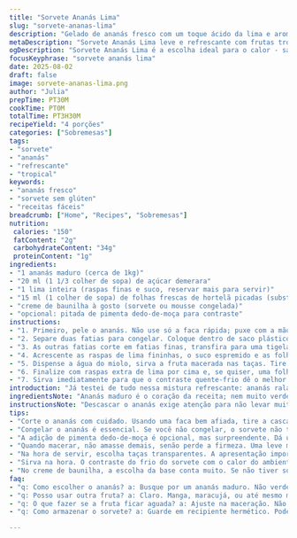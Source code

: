 ```yaml
---
title: "Sorvete Ananás Lima"
slug: "sorvete-ananas-lima"
description: "Gelado de ananás fresco com um toque ácido da lima e aroma delicado da baunilha, com folhas de hortelã para refrescar. Uma mistura de texturas entre a fruta macerada e raspada. Sem glúten, ovos ou castanhas. Ideal para quem quer algo leve com sabor tropical. Fácil de adaptar, perfeito para variar frutas e herbáceas. Congelar o ananás para ralá-lo cria uma camada crocante na taça. Ajuste do açúcar e ervas para sazonalidade e gosto pessoal. Versátil e rápida, exige só atenção na textura da fruta para não ficar aguada."
metaDescription: "Sorvete Ananás Lima leve e refrescante com frutas tropicais; uma combinação sensacional de ananás, lima e hortelã para os dias quentes"
ogDescription: "Sorvete Ananás Lima é a escolha ideal para o calor - sabor tropical e refrescante, leveza com um toque ácido da lima, perfeito para sobremesas"
focusKeyphrase: "sorvete ananás lima"
date: 2025-08-02
draft: false
image: sorvete-ananas-lima.png
author: "Julia"
prepTime: PT30M
cookTime: PT0M
totalTime: PT3H30M
recipeYield: "4 porções"
categories: ["Sobremesas"]
tags:
- "sorvete"
- "ananás"
- "refrescante"
- "tropical"
keywords:
- "ananás fresco"
- "sorvete sem glúten"
- "receitas fáceis"
breadcrumb: ["Home", "Recipes", "Sobremesas"]
nutrition: 
 calories: "150"
 fatContent: "2g"
 carbohydrateContent: "34g"
 proteinContent: "1g"
ingredients:
- "1 ananás maduro (cerca de 1kg)"
- "20 ml (1 1/3 colher de sopa) de açúcar demerara"
- "1 lima inteira (raspas finas e suco, reservar mais para servir)"
- "15 ml (1 colher de sopa) de folhas frescas de hortelã picadas (substituição pelo manjericão é possível)"
- "creme de baunilha à gosto (sorvete ou mousse congelada)"
- "opcional: pitada de pimenta dedo-de-moça para contraste"
instructions:
- "1. Primeiro, pele o ananás. Não use só a faca rápida; puxe com a mão, para garantir que tira a casca sem desperdício. Corte ao meio no sentido do comprimento, depois em quatro fatias longas. Retire o miolo duro; guarda para suco ou compostagem."
- "2. Separe duas fatias para congelar. Coloque dentro de saco plástico, retire o máximo de ar, e leve ao freezer pelo menos 3 horas, ou até endurecer. Esta parte é crucial para depois poder ralar a fruta."
- "3. As outras fatias corte em fatias finas, transfira para uma tigela grande. Antes de adicionar o açúcar, sinta a textura da fruta: deve estar firme mas suculenta. Polvilhe o açúcar demerara por cima já peneirado para não dar grumos."
- "4. Acrescente as raspas de lima fininhas, o suco espremido e as folhas de hortelã picadas. Mexa gentilmente para não esmagar as fatias. O segredo é macerar só o suficiente pra o açúcar derreter e os líquidos fazerem calda leve. Deixe repousar uns 25 minutos, no máximo, na geladeira. Evite deixar muito tempo para não ficar aguado."
- "5. Dispense a água do miolo, sirva a fruta macerada nas taças. Tire as fatias congeladas do freezer; espalhe numa tábua e, com um ralador fino, vá raspando sobre o creme de baunilha colocado nas taças. O som crocante do ananás gelado é sinal do ponto."
- "6. Finalize com raspas extra de lima por cima e, se quiser, uma folha inteira de hortelã para aroma e beleza."
- "7. Sirva imediatamente para que o contraste quente-frio dê o melhor efeito. Se deixar muito, o gelo derrete e perde a crocância."
introduction: "Já testei de tudo nessa mistura refrescante: ananás ralada, macerada, cristalizada... Isso aqui é um clássico da cozinha tropical brasileira com um twist. A acidez da lima é fundamental; não confunda com limão comum, a lima traz leveza e aroma fresco, quase cítrico doce. A erva sempre fez a diferença pra mim: manjericão é tradicional mas hortelã traz mais frescor e me lembra sobremesas do Nordeste. Congelar só metade do ananás pode parecer estranho, mas sem isso não dá para criar aquele contraste de textura que surpreende na boca quando bate o frio do sorvete com o frescor da fruta. Só cuidado para não deixar a fruta congelada com cristais de gelo, isso destrói a textura e vira uma meia-bomba no paladar."
ingredientsNote: "Ananás maduro é o coração da receita; nem muito verde, nem passado para evitar sabor amargo. No lugar do açúcar usei açúcar demerara para textura e caramelização natural suave. A receita original usa açúcar branco, mas demerara dá um leve toque rústico e combina com o frescor do limão. Falando nisso, não confunda lima com limão siciliano; use a fruta certa para não perder a assinatura do doce-azedo. Hortelã é substituta interessante para o manjericão porque temos hortelã fresca a mão o ano inteiro no Brasil, mais fácil e refrescante. Para o creme de baunilha, se quiser fugir do sorvete industrial, experimente um mousse de baunilha congelada ou até iogurte grego batido com fava de baunilha natural. Se não tiver sorvete, um creme gelado cremoso faz um bom contraponto friorento. Sempre deixe o ananás descansar com o açúcar para liberar sucos naturais - nesse ponto, mexa delicadamente para conservar a estrutura das fatias. Congelar o ananás cortado é essencial para texturas contrastantes; sem isso, fica insípido e a última etapa perde a graça."
instructionsNote: "Descascar o ananás exige atenção para não levar muita polpa junto com a casca. Corte o miolo central porque é muito fibroso e duro; pode guardar para sucos, não jogue fora. Separar o ananás para congelar é estratégia que pouca gente usa, mas faz toda a diferença. Ralar o ananás congelado cria flocos macios e crocantes em contato com o sorvete. Macerar a fruta com açúcar, suco de lima e ervas é o passo para equilibrar doçura e acidez; deixe na geladeira para que o açúcar dissolva devagar, mas não ultrapasse 30 minutos para não perder a textura firme. Use ralador fino para o ananás congelado e cuidado para não cortar os dedos, vá devagar. Na hora de montar, utilize taças transparentes para realçar as camadas - o visual conta muito. Colocar raspas de lima por cima ainda dá frescor final e atrai o olhar. Sirva imediatamente para que sorvete não derreta e não misture com líquida, isso prejudica o efeito sensorial. Esse processo explora aromas, texturas e contrastes, muito além do convencional em sobremesas tropicais. É prática, porém exige técnica e atenção para não errar textura ou sabor."
tips:
- "Corte o ananás com cuidado. Usando uma faca bem afiada, tire a casca e aproveite cada pedacinho. Reserve as partes menos atrativas; use em sucos porque não vale a pena jogar fora."
- "Congelar o ananás é essencial. Se você não congelar, o sorvete não terá aquele crocante. Tenha paciência - 3 horas mínimo. Brinque com as texturas. Misturas criativas são válidas."
- "A adição de pimenta dedo-de-moça é opcional, mas surpreendente. Dá um choque de sabor. Aposte nisso se você gosta de contrastes. Cuidado com a quantidade, não exagere."
- "Quando macerar, não amasse demais, senão perde a firmeza. Uma leve macerada estala na boca. O açúcar precisa derreter, mas a fruta deve manter sua forma. 25 minutos na geladeira é o ideal."
- "Na hora de servir, escolha taças transparentes. A apresentação importa. Posicione as camadas de forma artística, porque um prato bonito faz toda diferença. Menos é mais."
- "Sirva na hora. O contraste do frio do sorvete com o calor do ambiente é o que faz essa sobremesa especial. Se deixar, perde a crocância e fica aguado."
- "No creme de baunilha, a escolha da base conta muito. Se não tiver sorvete, um mousse de baunilha é bom. Iogurte grego com fava de baunilha também vale bem. Tente."
faq:
- "q: Como escolher o ananás? a: Busque por um ananás maduro. Não verde, não passado. O cheiro deve ser doce. Isso indica que tá perfeito para sobremesa."
- "q: Posso usar outra fruta? a: Claro. Manga, maracujá, ou até mesmo morangos funcionam bem. Faça ajuste na acidez. Esteja atento ao sabor e juízo."
- "q: O que fazer se a fruta ficar aguada? a: Ajuste na maceração. Não pode deixar por muito tempo. O ideal é no máximo 30 minutos para não perder textura."
- "q: Como armazenar o sorvete? a: Guarde em recipiente hermético. Pode durar até uma semana no freezer. Mas, sempre atente ao sabor, não deixe abrir."

---
```

